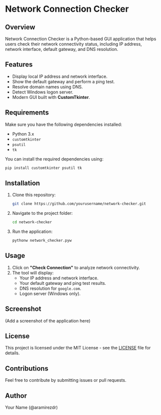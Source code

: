 # Network Connection Checker

## Overview

Network Connection Checker is a Python-based GUI application that helps users check their network connectivity status, including IP address, network interface, default gateway, and DNS resolution.

## Features

- Display local IP address and network interface.
- Show the default gateway and perform a ping test.
- Resolve domain names using DNS.
- Detect Windows logon server.
- Modern GUI built with **CustomTkinter**.

## Requirements

Make sure you have the following dependencies installed:

- Python 3.x
- `customtkinter`
- `psutil`
- `tk`

You can install the required dependencies using:

```sh
pip install customtkinter psutil tk
```

## Installation

1. Clone this repository:
   ```sh
   git clone https://github.com/yourusername/network-checker.git
   ```
2. Navigate to the project folder:
   ```sh
   cd network-checker
   ```
3. Run the application:
   ```sh
   pythonw network_checker.pyw
   ```

## Usage

1. Click on **"Check Connection"** to analyze network connectivity.
2. The tool will display:
   - Your IP address and network interface.
   - Your default gateway and ping test results.
   - DNS resolution for `google.com`.
   - Logon server (Windows only).

## Screenshot

(Add a screenshot of the application here)

## License

This project is licensed under the MIT License - see the [LICENSE](LICENSE) file for details.

## Contributions

Feel free to contribute by submitting issues or pull requests.

## Author

Your Name (@aramirezdr)

